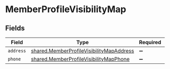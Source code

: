 # MemberProfileVisibilityMap


## Fields

| Field                                                                                                       | Type                                                                                                        | Required                                                                                                    | Description                                                                                                 |
| ----------------------------------------------------------------------------------------------------------- | ----------------------------------------------------------------------------------------------------------- | ----------------------------------------------------------------------------------------------------------- | ----------------------------------------------------------------------------------------------------------- |
| `address`                                                                                                   | [shared.MemberProfileVisibilityMapAddress](../../../sdk/models/shared/memberprofilevisibilitymapaddress.md) | :heavy_minus_sign:                                                                                          | N/A                                                                                                         |
| `phone`                                                                                                     | [shared.MemberProfileVisibilityMapPhone](../../../sdk/models/shared/memberprofilevisibilitymapphone.md)     | :heavy_minus_sign:                                                                                          | N/A                                                                                                         |